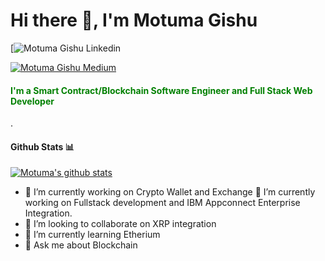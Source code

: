 <h1> Hi there 👋, I'm Motuma Gishu </h2>
    
[![Motuma Gishu Linkedin](https://www.linkedin.com/in/motuma-gishu-a04248185?lipi=urn%3Ali%3Apage%3Ad_flagship3_profile_view_base_contact_details%3BVqQyRH54SuCX1VfeEQ%2FIzQ%3D%3D)

[![Motuma Gishu Medium](https://img.shields.io/badge/Medium-000000?style=for-the-badge&logo=medium&logoColor=white)](https://medium.com/@motumagishu27)

<h4 style="color:green;">I'm a Smart Contract/Blockchain Software Engineer and Full Stack Web Developer</h4>.

#### Github Stats 📊
[![Motuma's github stats](https://github-readme-stats.vercel.app/api?username=motumag)](https://github.com/anuraghazra/github-readme-stats)



- 🔭 I’m currently working on Crypto Wallet and Exchange
🔭 I’m currently working on Fullstack development and IBM Appconnect Enterprise Integration.
- 👯 I’m looking to collaborate on XRP integration
- 🌱 I’m currently learning Etherium
- 💬 Ask me about Blockchain 

<!--
**motumag/motumag** is a ✨ _special_ ✨ repository because its `README.md` (this file) appears on your GitHub profile.

Here are some ideas to get you started:

- 🔭 I’m currently working on ...
- 🌱 I’m currently learning ...
- 👯 I’m looking to collaborate on ...
- 🤔 I’m looking for help with ...
- 💬 Ask me about ...
- 📫 How to reach me: ...
- 😄 Pronouns: ...
- ⚡ Fun fact: ...
-->
